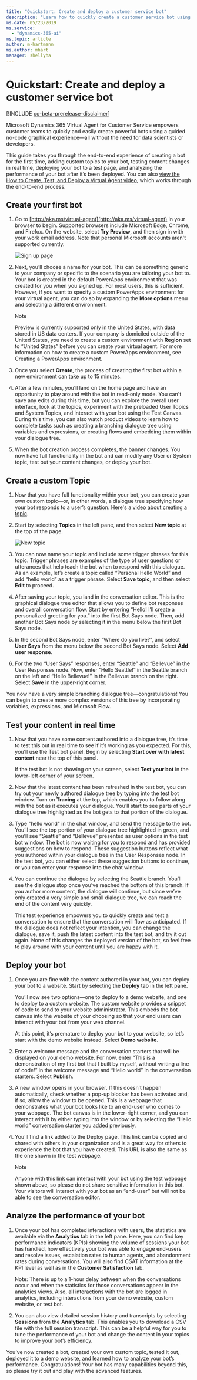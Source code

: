 ```yaml
---
title: "Quickstart: Create and deploy a customer service bot"
description: "Learn how to quickly create a customer service bot using Virtual Agent."
ms.date: 05/23/2019
ms.service:
  - "dynamics-365-ai"
ms.topic: article
author: m-hartmann
ms.author: mhart
manager: shellyha
---
```


# Quickstart: Create and deploy a customer service bot

[!INCLUDE [cc-beta-prerelease-disclaimer](../includes/cc-beta-prerelease-disclaimer.md)]

Microsoft Dynamics 365 Virtual Agent for Customer Service empowers customer teams to quickly and easily create powerful bots using a guided no-code graphical experience—all without the need for data scientists or developers. 

This guide takes you through the end-to-end experience of creating a bot for the first time, adding custom topics to your bot, testing content changes in real time, deploying your bot to a test page, and analyzing the performance of your bot after it’s been deployed. You can also [view the How to Create, Test, and Deploy a Virtual Agent video](http://go.microsoft.com/fwlink/?linkid=2062988), which works through the end-to-end process. 


<!--note from editor: In step 2 below, add a link to cross reference to Creating a PowerApps environment.   -->

## Create your first bot

1.	Go to [http://aka.ms/virtual-agent](http://aka.ms/virtual-agent) in your browser to begin. Supported browsers include Microsoft Edge, Chrome, and Firefox. On the website, select **Try Preview**, and then sign in with your work email address. Note that personal Microsoft accounts aren't supported currently.

    ![Sign up page](media/sign-up-screen.png)

2. Next, you’ll choose a name for your bot. This can be something generic to your company or specific to the scenario you are tailoring your bot to.
Your bot is created in the default PowerApps environment that was created for you when you signed up. For most users, this is sufficient. However, if you want to specify a custom PowerApps environment for your virtual agent, you can do so by expanding the **More options** menu and selecting a different environment.
   > [!NOTE] 
   > Preview is currently supported only in the United States, with data stored in US data centers. If your company is domiciled outside of the United States, you need to create a custom environment with **Region** set to “United States” before you can create your virtual agent. For more information on how to create a custom PowerApps environment, see Creating a PowerApps environment.

3.	Once you select **Create**, the process of creating the first bot within a new environment can take up to 15 minutes.  

4. After a few minutes, you’ll land on the home page and have an opportunity to play around with the bot in read-only mode. You can't save any edits during this time, but you can explore the overall user interface, look at the topics, experiment with the preloaded User Topics and System Topics, and interact with your bot using the Test Canvas. During this time, you can also watch product videos to learn how to complete tasks such as creating a branching dialogue tree using variables and expressions, or creating flows and embedding them within your dialogue tree.

5. When the bot creation process completes, the banner changes. You now have full functionality in the bot and can modify any User or System topic, test out your content changes, or deploy your bot.

## Create a custom Topic

1.	Now that you have full functionality within your bot, you can create your own custom topic—or, in other words, a dialogue tree specifying how your bot responds to a user’s question. Here's a [video about creating a topic](http://go.microsoft.com/fwlink/?linkid=2063539).

2.	Start by selecting **Topics** in the left pane, and then select **New topic** at the top of the page.

    ![New topic](media/create-new-topic.png)

3. You can now name your topic and include some trigger phrases for this topic. Trigger phrases are examples of the type of user questions or utterances that help teach the bot when to respond with this dialogue. As an example, let’s create a topic called “Personal Hello World” and add “hello world” as a trigger phrase. Select **Save topic**, and then select **Edit** to proceed.

4. After saving your topic, you land in the conversation editor. This is the graphical dialogue tree editor that allows you to define bot responses and overall conversation flow.
Start by entering “Hello! I’ll create a personalized greeting for you.” into the first Bot Says node. Then, add another Bot Says node by selecting it in the menu below the first Bot Says node.

5. In the second Bot Says node, enter “Where do you live?”, and select **User Says** from the menu below the second Bot Says node. Select **Add user response**. 

6. For the two “User Says” responses, enter “Seattle” and “Bellevue” in the User Responses node. Now, enter “Hello Seattle!” in the Seattle branch on the left and “Hello Bellevue!” in the Bellevue branch on the right. Select **Save** in the upper-right corner.

You now have a very simple branching dialogue tree—congratulations! You can begin to create more complex versions of this tree by incorporating variables, expressions, and Microsoft Flow.

## Test your content in real time

1.	Now that you have some content authored into a dialogue tree, it’s time to test this out in real time to see if it’s working as you expected. For this, you’ll use the Test bot panel. Begin by selecting **Start over with latest content** near the top of this panel.
 
    If the test bot is not showing on your screen, select **Test your bot** in the lower-left corner of your screen.

2.	Now that the latest content has been refreshed in the test bot, you can try out your newly authored dialogue tree by typing into the test bot window. Turn on **Tracing** at the top, which enables you to follow along with the bot as it executes your dialogue. You’ll start to see parts of your dialogue tree highlighted as the bot gets to that portion of the dialogue.

3.	Type "hello world" in the chat window, and send the message to the bot. You’ll see the top portion of your dialogue tree highlighted in green, and you’ll see “Seattle” and “Bellevue” presented as user options in the test bot window.
The bot is now waiting for you to respond and has provided suggestions on how to respond. These suggestion buttons reflect what you authored within your dialogue tree in the User Responses node. In the test bot, you can either select these suggestion buttons to continue, or you can enter your response into the chat window.  
	 

4.	You can continue the dialogue by selecting the Seattle branch. You’ll see the dialogue stop once you’ve reached the bottom of this branch. If you author more content, the dialogue will continue, but since we’ve only created a very simple and small dialogue tree, we can reach the end of the content very quickly.

    This test experience empowers you to quickly create and test a conversation to ensure that the conversation will flow as anticipated. If the dialogue does not reflect your intention, you can change the dialogue, save it, push the latest content into the test bot, and try it out again. None of this changes the deployed version of the bot, so feel free to play around with your content until you are happy with it.
 

## Deploy your bot

<!--note from editor: In Step 3 below, include a specific instruction about how to deactivate the pop-up blocker?   -->

1.	Once you are fine with the content authored in your bot, you can deploy your bot to a website. Start by selecting the **Deploy** tab in the left pane.

    You’ll now see two options—one to deploy to a demo website, and one to deploy to a custom website. The custom website provides a snippet of code to send to your website administrator. This embeds the bot canvas into the website of your choosing so that your end users can interact with your bot from your web channel.

    At this point, it’s premature to deploy your bot to your website, so let’s start with the demo website instead. Select **Demo website**.
 

2.	Enter a welcome message and the conversation starters that will be displayed on your demo website.
For now, enter “This is a demonstration of my first bot that I built by myself, without writing a line of code!” in the welcome message and “Hello world” in the conversation starters. Select **Publish**.
 
3.	A new window opens in your browser. If this doesn’t happen automatically, check whether a pop-up blocker has been activated and, if so, allow the window to be opened. This is a webpage that demonstrates what your bot looks like to an end-user who comes to your webpage. The bot canvas is in the lower-right corner, and you can interact with it by either typing into the window or by selecting the “Hello world” conversation starter you added previously.
 

4.	You'll find a link added to the Deploy page. This link can be copied and shared with others in your organization and is a great way for others to experience the bot that you have created. This URL is also the same as the one shown in the test webpage.

    > [!NOTE]
    > Anyone with this link can interact with your bot using the test webpage shown above, so please do not share sensitive information in this bot. Your visitors will interact with your bot as an “end-user” but will not be able to see the conversation editor.

<!--note from editor: In the Note above--not sure what "test webpage shown above" is referring to--is it referring to an image? Also, use "shown previously" or something like that instead of "above" per MWSG.   -->

## Analyze the performance of your bot

<!--note from editor: In Step 1, include what "CSAT" stands for.   -->

1.	Once your bot has completed interactions with users, the statistics are available via the **Analytics** tab in the left pane. Here, you can find key performance indicators (KPIs) showing the volume of sessions your bot has handled, how effectively your bot was able to engage end-users and resolve issues, escalation rates to human agents, and abandonment rates during conversations. You will also find CSAT information at the KPI level as well as in the **Customer Satisfaction** tab.

    Note: There is up to a 1-hour delay between when the conversations occur and when the statistics for those conversations appear in the analytics views. Also, all interactions with the bot are logged in analytics, including interactions from your demo website, custom website, or test bot.

2.	You can also view detailed session history and transcripts by selecting **Sessions** from the **Analytics** tab. This enables you to download a CSV file with the full session transcript. This can be a helpful way for you to tune the performance of your bot and change the content in your topics to improve your bot’s efficiency.

You’ve now created a bot, created your own custom topic, tested it out, deployed it to a demo website, and learned how to analyze your bot’s performance. Congratulations! Your bot has many capabilities beyond this, so please try it out and play with the advanced features.
